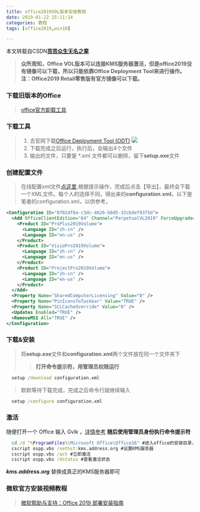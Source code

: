 ```yaml
---
title: office2019VOL版本安装教程
date: 2019-01-22 15:11:14
categories: 教程
tags: [office2019,win10]

---
```


本文转载自CSDN[**芸芸众生无名之辈**](https://blog.csdn.net/hatmen2/article/details/84677751)

> **众所周知，Office VOL版本可以连接KMS服务器激活，但是office2019没有镜像可以下载，所以只能依靠Office Deployment Tool来进行操作。注：Office2019 Retail零售版有官方镜像可以下载。**

### 下载旧版本的Office

> [office官方卸载工具](https://support.office.com/zh-cn/article/%E4%BB%8E-pc-%E5%8D%B8%E8%BD%BD-office-9dd49b83-264a-477a-8fcc-2fdf5dbf61d8?ui=zh-CN&rs=zh-CN&ad=CN)

### 下载工具

>1. 去官网下载[Office Deployment Tool (ODT)](https://www.microsoft.com/en-us/download/details.aspx?id=49117
)
>![](/images/blog/office/deploy.png)
>2. 下载完成之后运行，执行后，会输出4个文件
>3. 输出的文件，只要是 *.xml 文件都可以删除，留下**setup.exe**文件

### 创建配置文件

> 在线配置xml文件[点这里](https://config.office.com/),根据提示操作，完成后点击【导出】，最终会下载一个XML文件。每个人的选择不同，得出来的**configuration.xml**，以下是笔者的configuration.xml，以供参考。  


```xml
<Configuration ID="87024f0a-c3dc-4626-b8d5-32cbdef9375d">
  <Add OfficeClientEdition="64" Channel="PerpetualVL2019" ForceUpgrade="TRUE">
    <Product ID="ProPlus2019Volume">
      <Language ID="zh-cn" />
      <Language ID="en-us" />
    </Product>
    <Product ID="VisioPro2019Volume">
      <Language ID="zh-cn" />
      <Language ID="en-us" />
    </Product>
    <Product ID="ProjectPro2019Volume">
      <Language ID="zh-cn" />
      <Language ID="en-us" />
    </Product>
  </Add>
  <Property Name="SharedComputerLicensing" Value="0" />
  <Property Name="PinIconsToTaskbar" Value="TRUE" />
  <Property Name="SCLCacheOverride" Value="0" />
  <Updates Enabled="TRUE" />
  <RemoveMSI All="TRUE" />
</Configuration>
```

### 下载&安装
>将**setup.exe**文件和**configuration.xml**两个文件放在同一个文件夹下
>>**打开命令提示符，用管理员权限运行**

```bat
  setup /download configuration.xml
```

>默默等待下载完成，完成之后命令行就继续输入

```bat
  setup /configure configuration.xml
```

### 激活

随便打开一个 Office 输入 Gvlk ，[详情参考](https://docs.microsoft.com)
**随后使用管理员身份执行命令提示符**

```bat
  cd /d "%ProgramFiles%\Microsoft Office\Office16" #进入office的安装目录，目录可通过开始菜单或桌面的快捷方式，右键，“打开文件所在位置”，找到。
  cscript ospp.vbs /sethst:kms.address.org #设置KMS服务器
  cscript ospp.vbs /act #立即激活
  cscript ospp.vbs /dstatus #查看激活状态
```

***kms.address.org*** 替换成真正的KMS服务器即可

### 微软官方安装视频教程

> [微软帮助与支持：Office 2019 部署安装指南](https://v.youku.com/v_show/id_XMzk0MTkwMzQzMg==.html)
